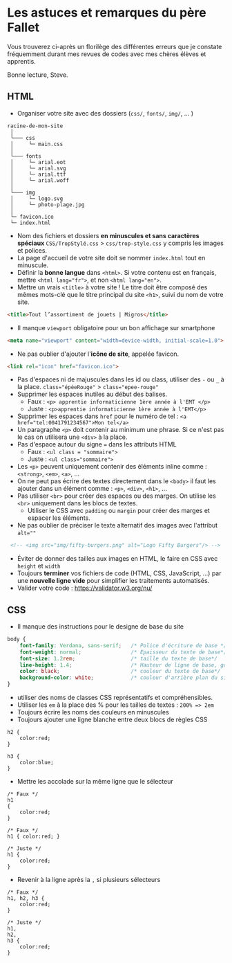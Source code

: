 # Les astuces et remarques du père Fallet
Vous trouverez ci-après un florilège des différentes erreurs que je constate fréquemment
durant mes revues de codes avec mes chères élèves et apprentis.

Bonne lecture, Steve.
## HTML
* Organiser votre site avec des dossiers (`css/`, `fonts/`, `img/`, ... )
 ```
racine-de-mon-site
  │
  └─── css
  │     └─ main.css
  │
  └─── fonts
  │     └─ arial.eot
  │     └─ arial.svg
  │     └─ arial.ttf
  │     └─ arial.woff
  │
  └─── img
  │     └─ logo.svg
  │     └─ photo-plage.jpg
  │
  └─ favicon.ico
  └─ index.html
 ```
* Nom des fichiers et dossiers **en minuscules et sans caractères spéciaux** `CSS/TropStylé.css` > `css/trop-style.css`
 y compris les images et polices.
* La page d'accueil de votre site doit se nommer `index.html` tout en minuscule.
* Définir la **bonne langue** dans `<html>`.
  Si votre contenu est en français, mettre `<html lang="fr">`, et non `<html lang="en">`.
* Mettre un vrais `<title>` à votre site !
  Le titre doit être composé des mêmes mots-clé que le titre principal du site `<h1>`, suivi du nom de votre site.
```html
<title>Tout l’assortiment de jouets | Migros</title>
````
* Il manque `viewport` obligatoire pour un bon affichage sur smartphone
```html
<meta name="viewport" content="width=device-width, initial-scale=1.0">
```
* Ne pas oublier d'ajouter l'**icône de site**, appelée favicon.
```html
<link rel="icon" href="favicon.ico">
```
* Pas d'espaces ni de majuscules dans les id ou class, utiliser des `-` ou  `_` à la place. `class="épéeRouge"` > `class="epee-rouge"`
* Supprimer les espaces inutiles au début des balises.
  * Faux : `<p> apprentie informaticienne 1ère année à l'EMT </p>`
  * Juste : `<p>apprentie informaticienne 1ère année à l'EMT</p>`
* Supprimer les espaces dans `href` pour le numéro de tel : `<a href="tel:0041791234567">Mon tel</a>`
* Un paragraphe `<p>` doit contenir au minimum une phrase. Si ce n'est pas le cas on utilisera une `<div>` à la place.
* Pas d'espace autour du signe `=` dans les attributs HTML
    * Faux : `<ul class = "sommaire">`
    * Juste : `<ul class="sommaire">`
* Les `<p>` peuvent uniquement contenir des éléments inline comme : `<strong>`, `<em>`, `<a>`, ...
* On ne peut pas écrire des textes directement dans le `<body>` il faut les ajouter dans un élément comme : `<p>`, `<div>`, `<h1>`, ...
* Pas utiliser `<br>` pour créer des espaces ou des marges. On utilise les `<br>` uniquement dans les blocs de textes.
  * Utiliser le CSS avec `padding` ou `margin` pour créer des marges et espacer les éléments.
* Ne pas oublier de préciser le texte alternatif des images avec l'attribut `alt=""`
```html
 <!-- <img src="img/fifty-burgers.png" alt="Logo Fifty Burgers"/> -->
````
* Éviter de donner des tailles aux images en HTML, le faire en CSS avec `height` et `width`
* Toujours **terminer** vos fichiers de code (HTML, CSS, JavaScript, ...) par une **nouvelle ligne vide** pour simplifier les traitements automatisés.
* Valider votre code : https://validator.w3.org/nu/

## CSS
* Il manque des instructions pour le designe de base du site
```css
body {
    font-family: Verdana, sans-serif;   /* Police d'écriture de base */
    font-weight: normal;                /* Epaisseur du texte de base*/
    font-size: 1.2rem;                  /* taille du texte de base*/
    line-height: 1.4;                   /* Hauteur de ligne de base, généralement entre 1.3 et 1.7 */
    color: black;                       /* couleur du texte de base*/
    background-color: white;            /* couleur d'arrière plan du site */
}
```
* utiliser des noms de classes CSS représentatifs et compréhensibles.
* Utiliser les `em` à la place des % pour les tailles de textes : `200% => 2em`
* Toujours écrire les noms des couleurs en minuscules
* Toujours ajouter une ligne blanche entre deux blocs de règles CSS
```
h2 {
    color:red;
}

h3 {
    color:blue;
}
```
* Mettre les accolade sur la même ligne que le sélecteur
```
/* Faux */
h1
{
    color:red;
}

/* Faux */
h1 { color:red; }

/* Juste */
h1 {
    color:red;
}
```
* Revenir à la ligne après la `,` si plusieurs sélecteurs
```
/* Faux */
h1, h2, h3 {
    color:red;
}

/* Juste */
h1,
h2,
h3 {
    color:red;
}
```



